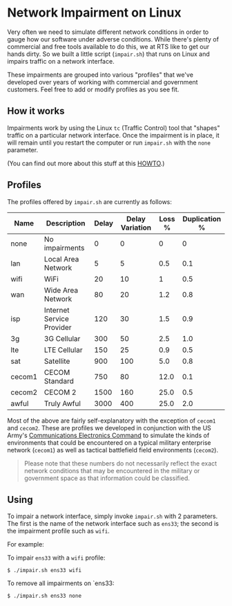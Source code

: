 # Network Impairment on Linux

Very often we need to simulate different network conditions in order to gauge how our software under adverse conditions.  While there's plenty of commercial and free tools available to do this, we at RTS like to get our hands dirty.  So we built a little script (``impair.sh``) that runs on Linux and impairs traffic on a network interface.

These impairments are grouped into various "profiles" that we've developed over years of working with commercial and government customers.  Feel free to add or modify profiles as you see fit.

## How it works
Impairments work by using the Linux ``tc`` (Traffic Control) tool that "shapes" traffic on a particular network interface. Once the impairment is in place, it will remain until you restart the computer or run ``impair.sh`` with the `none` parameter.

(You can find out more about this stuff at this [HOWTO](https://tldp.org/HOWTO/Traffic-Control-HOWTO/intro.html).)

## Profiles
The profiles offered by ``impair.sh`` are currently as follows:

|Name|Description|Delay|Delay Variation|Loss %|Duplication %|
|-|-|-|-|-|-|
|none|No impairments|0|0|0|0|
|lan|Local Area Network|5|5|0.5|0.1|
|wifi|WiFi|20|10|1|0.5|
|wan|Wide Area Network|80|20|1.2|0.8|
|isp|Internet Service Provider|120|30|1.5|0.9|
|3g|3G Cellular|300|50|2.5|1.0|
|lte|LTE Cellular|150|25|0.9|0.5|
|sat|Satellite|900|100|5.0|0.8|
|cecom1|CECOM Standard|750|80|12.0|0.1|
|cecom2|CECOM 2|1500|160|25.0|0.5|
|awful|Truly Awful|3000|400|25.0|2.0|

Most of the above are fairly self-explanatory with the exception of `cecom1` and `cecom2`.  These are profiles we developed in conjunction with the US Army's [Communications Electronics Command](https://www.army.mil/cecom) to simulate the kinds of environments that could be encountered on a typical military enterprise network (`cecom1`) as well as tactical battlefield field environments (`cecom2`).

>Please note that these numbers do not necessarily reflect the exact network conditions that may be encountered in the military or government space as that information could be classified.

## Using
To impair a network interface, simply invoke ``impair.sh`` with 2 parameters.  The first is the name of the network interface such as `ens33`; the second is the impairment profile such as `wifi`.

For example:  

To impair `ens33` with a `wifi` profile:
```shell
$ ./impair.sh ens33 wifi
```

To remove all impairments on `ens33:
```shell
$ ./impair.sh ens33 none
```
